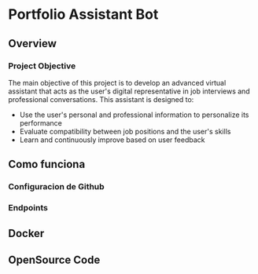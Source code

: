 # Portfolio Assistant Bot

## Overview

### Project Objective
The main objective of this project is to develop an advanced virtual assistant that acts as the user's digital representative in job interviews and professional conversations. This assistant is designed to:

- Use the user's personal and professional information to personalize its performance
- Evaluate compatibility between job positions and the user's skills
- Learn and continuously improve based on user feedback

## Como funciona
### Configuracion de Github

### Endpoints

## Docker

## OpenSource Code



